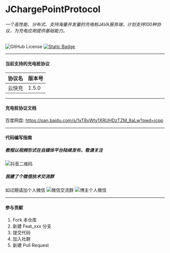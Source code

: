 # JChargePointProtocol

###### 一个高性能、分布式、支持海量并发量的充电桩JAVA服务端，计划支持100种协议，为充电应用提供基础能力。

<p>
    <a target="_blank"
       style="text-decoration: none !important;"
       href="https://www.apache.org/licenses/LICENSE-2.0">
      <img alt="GitHub License" src="https://img.shields.io/github/license/sanbing-java/JChargePointProtocol?style=flat&link=https%3A%2F%2Fwww.apache.org%2Flicenses%2FLICENSE-2.0" />
    </a>
    <a href="https://t.zsxq.com/j9b21">
       <img alt="Static Badge" src="https://img.shields.io/badge/%E7%A4%BE%E7%BE%A4-%E4%B8%89%E4%B8%99%E5%BC%80%E6%BA%90%E7%A4%BE%E5%8C%BA-ff69b4?style=flat">
    </a>
</p>

------------------------------
#### 当前支持的充电桩协议
| 协议名  | 版本号   |
|---|---|
| 云快充  | 1.5.0 |

------------------------------
#### 充电桩协议文档
百度网盘: https://pan.baidu.com/s/1xT8xWty1XRUHDzTZM_8aLw?pwd=jcpp

------------------------------
#### 代码编写指南
##### 教程以视频形式在自媒体平台陆续发布，敬请关注
![抖音二维码](https://foruda.gitee.com/images/1728650678915895016/b2219d50_10604541.png)

##### 我建了个微信技术交流群
如过期请加个人微信
![微信交流群](https://foruda.gitee.com/images/1729683365750232573/8b2574af_10604541.png "微信交流群")
![博主个人微信](https://foruda.gitee.com/images/1729683391329244317/bfefcca3_10604541.jpeg "博主个人微信")

------------------------------
#### 参与贡献

1. Fork 本仓库
2. 新建 Feat_xxx 分支
3. 提交代码
4. 加入社群
5. 新建 Pull Request


  